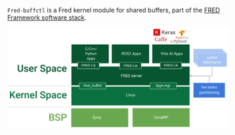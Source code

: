 
`Fred-buffctl` is a Fred kernel module for shared buffers, part of the [FRED Framework software stack]((https://fred-framework-docs.readthedocs.io/en/latest/index.html)). 

[![](https://github.com/fred-framework/fred-docs/raw/main/docs/images/fred-sw-stack.png)](https://fred-framework-docs.readthedocs.io/en/latest/index.html)


